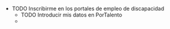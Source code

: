 - TODO Inscribirme en los portales de empleo de discapacidad
	- TODO Introducir mis datos en PorTalento
	-